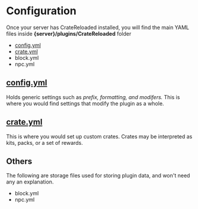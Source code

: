 # Configuration

Once your server has CrateReloaded installed, you will find the main YAML files inside
**{server}/plugins/CrateReloaded** folder

* [config.yml](config/config.md)
* [crate.yml](config/crate.md)
* block.yml
* npc.yml

## [config.yml](config/config.md)

Holds generic settings such as *prefix, formatting, and modifers.* This is where you would
find settings that modify the plugin as a whole.

## [crate.yml](config/crate.md)

This is where you would set up custom crates. Crates may be interpreted as kits, packs, or
a set of rewards.

## Others

The following are storage files used for storing plugin data, and won't need any an explanation.

* block.yml
* npc.yml
